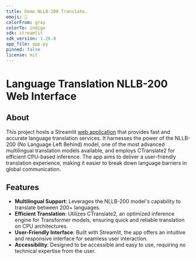 ```yaml
---
title: Demo NLLB-200 Translate.
emoji: 🐨
colorFrom: gray
colorTo: indigo
sdk: streamlit
sdk_version: 1.26.0
app_file: app.py
pinned: false
license: mit
---
```

# Language Translation NLLB-200 Web Interface
## About
This project hosts a Streamlit [web application](https://huggingface.co/spaces/isaacnicolas/demo-nllb) that provides fast and accurate language translation services. It harnesses the power of the NLLB-200 (No Language Left Behind) model, one of the most advanced multilingual translation models available, and employs CTranslate2 for efficient CPU-based inference. The app aims to deliver a user-friendly translation experience, making it easier to break down language barriers in global communication.
## Features
- **Multilingual Support**: Leverages the NLLB-200 model's capability to translate between 200+ languages.
- **Efficient Translation**: Utilizes CTranslate2, an optimized inference engine for Transformer models, ensuring quick and reliable translation on CPU architectures.
- **User-Friendly Interface**: Built with Streamlit, the app offers an intuitive and responsive interface for seamless user interaction.
- **Accessibility**: Designed to be accessible and easy to use, requiring no technical expertise from the user.